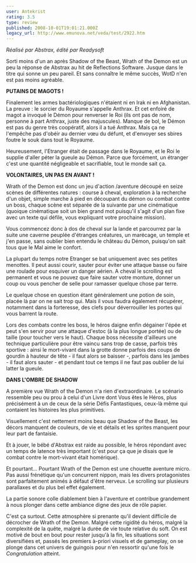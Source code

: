 ```yaml
---
user: Antekrist
rating: 3.5
type: review
published: 2008-10-01T19:01:21.000Z
legacy_url: http://www.emunova.net/veda/test/2922.htm
---
```

_Réalisé par Abstrax, édité par Readysoft_  

  

Sorti moins d'un an après Shadow of the Beast, Wrath of the Demon est un peu la réponse de Abstrax au hit de Reflections Software. Jusque dans le titre qui sonne un peu pareil. Et sans connaître le même succès, WotD n'en est pas moins agréable.  

  

**PUTAINS DE MAGOTS !**  

Finalement les armes bactériologiques n'étaient ni en Irak ni en Afghanistan. La preuve : le sorcier du Royaume s'appelle Anthrax. Et cet enfoiré de magot a invoqué le Démon pour renverser le Roi (ils ont pas de nom, personne à part Anthrax, juste des majuscules). Manque de bol, le Démon est pas du genre très coopératif, alors il a tué Anthrax. Mais ça ne l'empêche pas d'obéir au dernier vœu du défunt, et d'envoyer ses sbires foutre le souk dans tout le Royaume.  

Heureusement, l'Etranger était de passage dans le Royaume, et le Roi le supplie d'aller péter la gueule au Démon. Parce que forcément, un étranger c'est une quantité négligeable et sacrifiable, tout le monde sait ça.  

  

**VOLONTAIRES, UN PAS EN AVANT !**  

Wrath of the Demon est donc un jeu d'action /aventure découpé en seize scènes de différentes natures : course à cheval, exploration à la recherche d'un objet, simple marche à pied en découpant du démon ou combat contre un boss, chaque scène est séparée de la suivante par une cinématique (quoique cinématique soit un bien grand mot puisqu'il s'agit d'un plan fixe avec un texte qui défile, vous expliquant votre prochaine mission).  

Vous commencez donc à dos de cheval sur la lande et parcourrez par la suite une caverne peuplée d'étranges créatures, un marécage, un temple et j'en passe, sans oublier bien entendu le château du Démon, puisqu'on sait tous que le Mal aime le confort.  

La plupart du temps notre Etranger se bat uniquement avec ses petites menottes. Il peut aussi courir, sauter pour éviter une attaque basse ou faire une roulade pour esquiver un danger aérien. A cheval le scrolling est permanent et vous ne pouvez que faire sauter votre monture, donner un coup ou vous pencher de selle pour ramasser quelque chose par terre.  

Le quelque chose en question étant généralement une potion de soin, placée là par on ne sait trop qui. Mais il vous faudra également récupérer, notamment dans la forteresse, des clefs pour déverrouiller les portes qui vous barrent la route.  

Lors des combats contre les boss, le héros daigne enfin dégainer l'épée et peut s'en servir pour une attaque d'estoc (à la plus longue portée) ou de taille (pour toucher vers le haut). Chaque boss nécessite d'ailleurs une technique particulière pour être vaincu sans trop de casse, parfois très sportive : ainsi le mort-vivant dans la grotte donne parfois des coups de gourdin à hauteur de tête - il faut alors se baisser -, parfois dans les jambes - il faut alors sauter - et pendant tout ce temps il ne faut pas oublier de lui latter la gueule.  

  

**DANS L'OMBRE DE SHADOW**  

A première vue Wrath of the Demon n'a rien d'extraordinaire. Le scénario ressemble peu ou prou à celui d'un Livre dont Vous êtes le Héros, plus précisément à un de ceux de la série Défis Fantastiques, ceux-là même qui contaient les histoires les plus primitives.  

Visuellement c'est nettement moins beau que Shadow of the Beast, les décors manquent de couleurs, de vie et détails et les sprites manquent pour leur part de fantaisie.  

Et à jouer, le bébé d'Abstrax est raide au possible, le héros répondant avec un temps de latence très important (c'est pour ça que je disais que le combat contre le mort-vivant était homérique).  

  

Et pourtant... Pourtant Wrath of the Demon est une chouette aventure micro. Pas aussi frénétique qu'un concurrent nippon, mais les divers protagonistes sont parfaitement animés à défaut d'être nerveux. Le scrolling sur plusieurs parallaxes et du plus bel effet également.  

La partie sonore colle diablement bien à l'aventure et contribue grandement à nous plonger dans cette ambiance digne des jeux de rôle papier.  

C'est ça surtout. Cette atmosphère si prenante qu'il devient difficile de décrocher de Wrath of the Demon. Malgré cette rigidité du héros, malgré la complexité de la quête, malgré la durée de vie toute relative du soft. On est motivé de bout en bout pour rester jusqu'à la fin, les situations sont diversifiées et, passés les premiers à-priori visuels et de gameplay, on se plonge dans cet univers de guingois pour n'en ressortir qu'une fois le _Congratulation_ atteint.